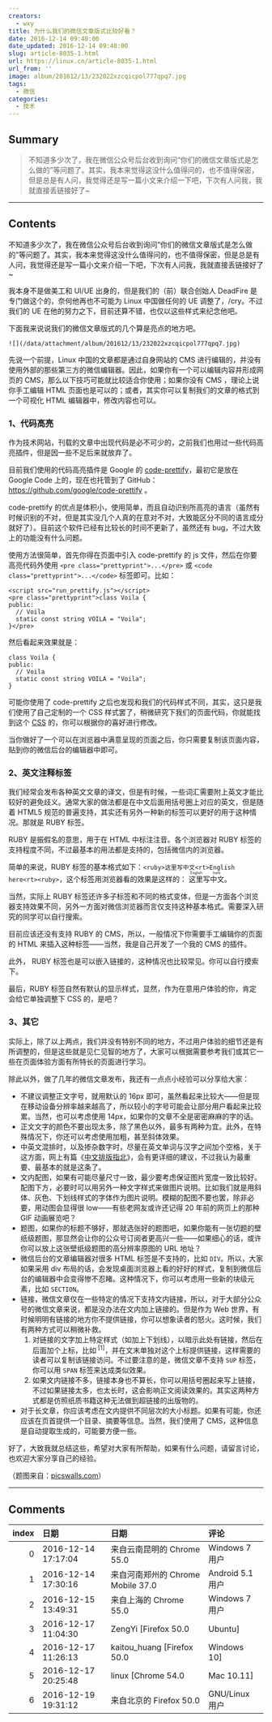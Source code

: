 ```yaml
---
creators:
  - wxy
title: 为什么我们的微信文章版式比较好看？
date: 2016-12-14 09:40:00
date_updated: 2016-12-14 09:40:00
slug: article-8035-1.html
url: https://linux.cn/article-8035-1.html
url_from: ''
image: album/201612/13/232022xzcqicpol777qpq7.jpg
tags:
  - 微信
categories:
  - 技术
---
```


## Summary

> 不知道多少次了，我在微信公众号后台收到询问“你们的微信文章版式是怎么做的”等问题了。其实，我本来觉得这没什么值得问的，也不值得保密，但是总是有人问，我觉得还是写一篇小文来介绍一下吧，下次有人问我，我就直接丢链接好了~

***

<!-- more -->

## Contents

不知道多少次了，我在微信公众号后台收到询问“你们的微信文章版式是怎么做的”等问题了。其实，我本来觉得这没什么值得问的，也不值得保密，但是总是有人问，我觉得还是写一篇小文来介绍一下吧，下次有人问我，我就直接丢链接好了~

我本身不是做美工和 UI/UE 出身的，但是我们的（前）联合创始人 DeadFire 是专门做这个的，奈何他再也不可能为 Linux 中国做任何的 UE 调整了，/cry。不过我们的 UE 在他的努力之下，目前还算不错，也仅以这些样式来纪念他吧。

下面我来说说我们的微信文章版式的几个算是亮点的地方吧。

`![](/data/attachment/album/201612/13/232022xzcqicpol777qpq7.jpg)`

先说一个前提，Linux 中国的文章都是通过自身网站的 CMS 进行编辑的，并没有使用外部的那些第三方的微信编辑器。因此，如果你有一个可以编辑内容并形成网页的 CMS，那么以下技巧可能就比较适合你使用；如果你没有 CMS ，理论上说你手工编辑 HTML 页面也是可以的；或者，其实你可以复制我们的文章的格式到一个可视化 HTML 编辑器中，修改内容也可以。

### 1、代码高亮

作为技术网站，刊载的文章中出现代码是必不可少的，之前我们也用过一些代码高亮插件，但是因一些不足后来就放弃了。

目前我们使用的代码高亮插件是 Google 的 [code-prettify](https://github.com/google/code-prettify)，最初它是放在 Google Code 上的，现在也托管到了 GitHub： <https://github.com/google/code-prettify> 。

code-prettify 的优点是体积小，使用简单，而且自动识别所高亮的语言（虽然有时候识别的不对，但是其实没几个人真的在意对不对，大致能区分不同的语言成分就好了）。目前这个软件已经有比较长的时间不更新了，虽然还有 bug，不过大致上的功能没有什么问题。

使用方法很简单，首先你得在页面中引入 code-prettify 的 js 文件，然后在你要高亮代码外使用 `<pre class="prettyprint">...</pre>` 或 `<code class="prettyprint">...</code>` 标签即可。比如：

```shell
<script src="run_prettify.js"></script>
<pre class="prettyprint">class Voila {
public:
  // Voila
  static const string VOILA = "Voila";
}</pre>
```

然后看起来效果就是：

```shell
class Voila {
public:
  // Voila
  static const string VOILA = "Voila";
}
```

可能你使用了 code-prettify 之后也发现和我们的代码样式不同，其实，这只是我们使用了自己定制的一个 CSS 样式罢了，稍微研究下我们的页面代码，你就能找到这个 [CSS](https://img.linux.net.cn/static/js/prettify/prettify.css) 的，你可以根据你的喜好进行修改。

当你做好了一个可以在浏览器中满意呈现的页面之后，你只需要复制该页面内容，贴到你的微信后台的编辑器中即可。

### 2、英文注释标签

我们经常会发布各种英文文章的译文，但是有时候，一些词汇需要附上英文才能比较好的避免歧义。通常大家的做法都是在中文后面用括号圈上对应的英文，但是随着 HTML5 规范的普遍支持，其实还有另外一种新的标签可以更好的用于这种情况。那就是 RUBY 标签。

RUBY 是振假名的意思，用于在 HTML 中标注注音。各个浏览器对 RUBY 标签的支持程度不同，不过最基本的用法都是支持的，包括微信内的浏览器。

简单的来说，RUBY 标签的基本格式如下：`<ruby>这里写中文<rt>English here<rt><ruby>`，这个标签用浏览器看的效果是这样的：<ruby> 这里写中文 <rp>  （ </rp> <rt>  English here </rt> <rp>  ） </rp></ruby>。

当然，实际上 RUBY 标签还许多子标签和不同的格式变体，但是一方面各个浏览器支持效果不同，另外一方面对微信浏览器而言仅支持这种基本格式。需要深入研究的同学可以自行搜索。

目前应该还没有支持 RUBY 的 CMS，所以，一般情况下你需要手工编辑你的页面的 HTML 来插入这种标签——当然，我是自己开发了一个我的 CMS 的插件。

此外， RUBY 标签也是可以嵌入链接的，这种情况也比较常见。你可以自行摸索下。

最后，RUBY 标签自然有默认的显示样式，显然，作为在意用户体验的你，肯定会给它单独调整下 CSS 的，是吧？

### 3、其它

实际上，除了以上两点，我们并没有特别不同的地方，不过用户体验的细节还是有所调整的，但是这些就是见仁见智的地方了，大家可以根据需要参考我们或其它一些在页面体验方面有所特长的页面进行学习。

除此以外，做了几年的微信文章发布，我还有一点点小经验可以分享给大家：

* 不建议调整正文字号，就用默认的 16px 即可，虽然看起来比较大——但是现在移动设备分辨率越来越高了，所以较小的字号可能会让部分用户看起来比较累。当然，也可以考虑使用 14px，如果你的文章不全是密密麻麻的字的话。
* 正文文字的颜色不要出现太多，除了黑色以外，最多有两种为宜。此外，在特殊情况下，你还可以考虑使用加粗，甚至斜体效果。
* 中英文混排时，以及掺杂数字时，尽量在英文单词与汉字之间加个空格，关于这方面，网上有篇《[中文排版指北](https://github.com/mzlogin/chinese-copywriting-guidelines)》，会有更详细的建议，不过我认为最重要、最基本的就是这条了。
* 文内配图，如果有可能尽量尺寸一致，最少要考虑保证图片宽度一致比较好。配图下方，必要时可以用另外一种文字样式来做图片说明。比如我们就是用斜体、灰色、下划线样式的字体作为图片说明。模糊的配图不要也罢，除非必要，用动图会显得很 low——有些老网友或许还记得 20 年前的网页上的那种 GIF 动画展览吧？
* 题图，如果你的标题不够好，那就选张好的题图吧，如果你能有一张切题的壁纸级题图，那显然会让你的公众号订阅者更高兴一些——如果细心的话，或许你可以放上这张壁纸级题图的高分辨率原图的 URL 地址？
* 微信后台的文章编辑器对很多 HTML 标签是不支持的，比如 `DIV`。所以，大家如果采用 div 布局的话，会发现桌面浏览器上看的好好的样式，复制到微信后台的编辑器中会变得惨不忍睹。这种情况下，你可以考虑用一些新的块级元素，比如 `SECTION`。
* 链接，微信文章仅在一些特定的情况下支持文内链接，所以，对于大部分公众号的微信文章来说，都是没办法在文内加上链接的。但是作为 Web 世界，有时候明明有链接的地方你不提供链接，你可以想象读者的怒火。这时候，我们有两种方式可以稍微补救。
	1. 对链接的文字加上特定样式（如加上下划线），以暗示此处有链接，然后在后面加个上标，比如<sup> [1]</sup>，并在文末单独对这个上标提供链接，这样需要的读者可以复制该链接访问。不过要注意的是，微信文章不支持 `SUP` 标签，你可以用 `SPAN` 标签来达成类似效果。
	2. 如果文内链接不多，链接本身也不算长，你可以用括号圈起来写上链接，不过如果链接太多，也太长时，这会影响正文阅读效果的。其实这两种方式都是仿照纸质书籍这种无法做到超链接的出版物的。
* 对于长文章，你应该考虑在文内提供不同层次的大小标题。如果有可能，你还应该在页首提供一个目录、摘要等信息。当然，我们使用了 CMS，这种信息是自动提取生成的，可能要方便一些。

 

好了，大致我就总结这些，希望对大家有所帮助，如果有什么问题，请留言讨论，也欢迎大家分享自己的经验。

（题图来自：[picswalls.com](http://s1.picswalls.com/wallpapers/2015/12/12/awesome-beautiful-wallpaper_124413582_294.jpg)）

***

## Comments

|   index | 日期                | 日期                                               | 评论                                                                                                                                                                                                                                                                                                                                       |
|--------:|:--------------------|:---------------------------------------------------|:-------------------------------------------------------------------------------------------------------------------------------------------------------------------------------------------------------------------------------------------------------------------------------------------------------------------------------------------|
|       0 | 2016-12-14 17:17:04 | 来自云南昆明的 Chrome 55.0|Windows 7 用户          | 赞一个，排版确实很好看，这是吸引人的一方面                                                                                                                                                                                                                                                                                                 |
|       1 | 2016-12-14 17:30:16 | 来自河南郑州的 Chrome Mobile 37.0|Android 5.1 用户 | 怎么这么666                                                                                                                                                                                                                                                                                                                                |
|       2 | 2016-12-15 13:49:31 | 来自上海的 Chrome 55.0|Windows 7 用户              | 厉害                                                                                                                                                                                                                                                                                                                                       |
|       3 | 2016-12-17 11:04:30 | ZengYi [Firefox 50.0|Ubuntu]                       | 为网站设计与维护的人员点赞！                                                                                                                                                                                                                                                                                                               |
|       4 | 2016-12-17 11:26:13 | kaitou_huang [Firefox 50.0|Windows 10]             | &lt;ruby和&lt;rt&gt;标签的确对于显示双语对比的内容的确很好用，比普通的中文名称后面加一个括号包着英文好多了，而且对于用于日语名称的显示也挺友好（指用于日语汉字的假名注音）。不过&lt;ruby&gt;标签的使用是很简单，但是显得累赘，特别是在源代码上看上去好像都混杂在一起，不知有没有插件能够把正文和标注的内容分开，然后网页渲染时能够自动嵌入 |
|       5 | 2016-12-17 20:25:48 | linux [Chrome 54.0|Mac 10.11]                      | 我们的 CMS&nbsp;&nbsp;就是弄了一个简单的插件来做这个。                                                                                                                                                                                                                                                                                     |
|       6 | 2016-12-19 19:31:12 | 来自北京的 Firefox 50.0|GNU/Linux 用户             | 确实不错 支持一哈                                                                                                                                                                                                                                                                                                                          |
